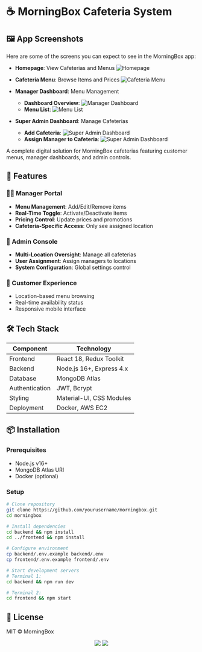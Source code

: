 # ☕ MorningBox Cafeteria System
## 🖼️ App Screenshots

Here are some of the screens you can expect to see in the MorningBox app:

- **Homepage**: View Cafeterias and Menus
    ![Homepage](/frontend/public/MorningBox_Home.png)

- **Cafeteria Menu**: Browse Items and Prices
    ![Cafeteria Menu](/frontend/public/MorningBox_Cafe.png)

- **Manager Dashboard**: Menu Management
    - **Dashboard Overview**:
        ![Manager Dashboard](/frontend/public/MorningBox_Dash.png)
    - **Menu List**:
        ![Menu List](/frontend/public/list%20menu.png)
    
- **Super Admin Dashboard**: Manage Cafeterias
    - **Add Cafeteria**:
        ![Super Admin Dashboard](/frontend/public/add%20cafe.png)
    - **Assign Manager to Cafeteria**:
        ![Super Admin Dashboard](/frontend/public/Assign%20Manager%20to%20Cafeteria.png)


A complete digital solution for MorningBox cafeterias featuring customer menus, manager dashboards, and admin controls.

## 🚀 Features

### 👨‍💼 Manager Portal
- **Menu Management**: Add/Edit/Remove items
- **Real-Time Toggle**: Activate/Deactivate items
- **Pricing Control**: Update prices and promotions
- **Cafeteria-Specific Access**: Only see assigned location

### 👑 Admin Console
- **Multi-Location Oversight**: Manage all cafeterias
- **User Assignment**: Assign managers to locations
- **System Configuration**: Global settings control

### 📱 Customer Experience
- Location-based menu browsing
- Real-time availability status
- Responsive mobile interface

## 🛠 Tech Stack

| Component       | Technology               |
|-----------------|--------------------------|
| Frontend        | React 18, Redux Toolkit  |
| Backend         | Node.js 16+, Express 4.x|
| Database        | MongoDB Atlas            |
| Authentication  | JWT, Bcrypt              |
| Styling         | Material-UI, CSS Modules |
| Deployment      | Docker, AWS EC2          |

## 📦 Installation

### Prerequisites
- Node.js v16+
- MongoDB Atlas URI
- Docker (optional)

### Setup
```bash
# Clone repository
git clone https://github.com/yourusername/morningbox.git
cd morningbox

# Install dependencies
cd backend && npm install
cd ../frontend && npm install

# Configure environment
cp backend/.env.example backend/.env
cp frontend/.env.example frontend/.env

# Start development servers
# Terminal 1:
cd backend && npm run dev

# Terminal 2:
cd frontend && npm start
```
## 📝 License
MIT © MorningBox

<div align="center"> <a href="#"><img src="https://img.shields.io/badge/Deploy-Live-brightgreen"></a> <a href="#"><img src="https://img.shields.io/github/issues/redaabou/morningbox"></a> </div>